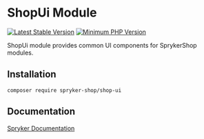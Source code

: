 # ShopUi Module
[![Latest Stable Version](https://poser.pugx.org/spryker-shop/shop-ui/v/stable.svg)](https://packagist.org/packages/spryker-shop/shop-ui)
[![Minimum PHP Version](https://img.shields.io/badge/php-%3E%3D%208.1-8892BF.svg)](https://php.net/)

ShopUi module provides common UI components for SprykerShop modules.

## Installation

```
composer require spryker-shop/shop-ui
```

## Documentation

[Spryker Documentation](https://docs.spryker.com)
